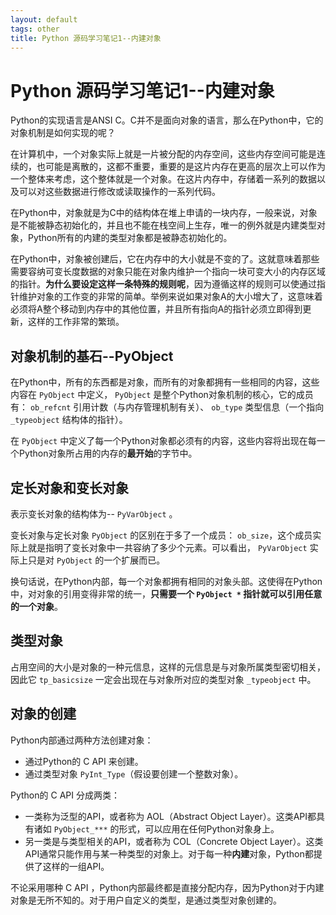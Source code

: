 ```yaml
---
layout: default
tags: other
title: Python 源码学习笔记1--内建对象
---
```


# Python 源码学习笔记1--内建对象 #

Python的实现语言是ANSI C。C并不是面向对象的语言，那么在Python中，它的对象机制是如何实现的呢？

在计算机中，一个对象实际上就是一片被分配的内存空间，这些内存空间可能是连续的，也可能是离散的，这都不重要，重要的是这片内存在更高的层次上可以作为一个整体来考虑，这个整体就是一个对象。在这片内存中，存储着一系列的数据以及可以对这些数据进行修改或读取操作的一系列代码。

在Python中，对象就是为C中的结构体在堆上申请的一块内存，一般来说，对象是不能被静态初始化的，并且也不能在栈空间上生存，唯一的例外就是内建类型对象，Python所有的内建的类型对象都是被静态初始化的。

在Python中，对象被创建后，它在内存中的大小就是不变的了。这就意味着那些需要容纳可变长度数据的对象只能在对象内维护一个指向一块可变大小的内存区域的指针。**为什么要设定这样一条特殊的规则呢**，因为遵循这样的规则可以使通过指针维护对象的工作变的非常的简单。举例来说如果对象A的大小增大了，这意味着必须将A整个移动到内存中的其他位置，并且所有指向A的指针必须立即得到更新，这样的工作非常的繁琐。

## 对象机制的基石--PyObject ##

在Python中，所有的东西都是对象，而所有的对象都拥有一些相同的内容，这些内容在 `PyObject` 中定义， `PyObject` 是整个Python对象机制的核心，它的成员有： `ob_refcnt` 引用计数（与内存管理机制有关）、 `ob_type` 类型信息（一个指向 `_typeobject` 结构体的指针）。

在 `PyObject` 中定义了每一个Python对象都必须有的内容，这些内容将出现在每一个Python对象所占用的内存的**最开始**的字节中。

## 定长对象和变长对象 ##

表示变长对象的结构体为-- `PyVarObject` 。

变长对象与定长对象 `PyObject` 的区别在于多了一个成员： `ob_size`，这个成员实际上就是指明了变长对象中一共容纳了多少个元素。可以看出， `PyVarObject` 实际上只是对 `PyObject` 的一个扩展而已。

换句话说，在Python内部，每一个对象都拥有相同的对象头部。这使得在Python中，对对象的引用变得非常的统一，**只需要一个 `PyObject *` 指针就可以引用任意的一个对象**。  

## 类型对象 ##

占用空间的大小是对象的一种元信息，这样的元信息是与对象所属类型密切相关，因此它 `tp_basicsize` 一定会出现在与对象所对应的类型对象 `_typeobject` 中。

## 对象的创建 ##

Python内部通过两种方法创建对象：

* 通过Python的 C API 来创建。
* 通过类型对象 `PyInt_Type`（假设要创建一个整数对象）。

Python的 C API 分成两类：

* 一类称为泛型的API，或者称为 AOL（Abstract Object Layer）。这类API都具有诸如 `PyObject_***` 的形式，可以应用在任何Python对象身上。
* 另一类是与类型相关的API，或者称为 COL（Concrete Object Layer）。这类API通常只能作用与某一种类型的对象上。对于每一种**内建**对象，Python都提供了这样的一组API。

不论采用哪种 C API ，Python内部最终都是直接分配内存，因为Python对于内建对象是无所不知的。对于用户自定义的类型，是通过类型对象创建的。
 
